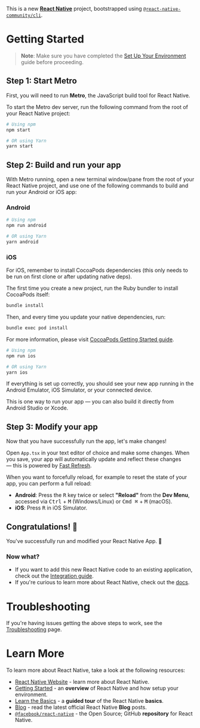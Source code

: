 This is a new [**React Native**](https://reactnative.dev) project, bootstrapped
using
[`@react-native-community/cli`](https://github.com/react-native-community/cli).

# Getting Started

> **Note**: Make sure you have completed the
> [Set Up Your Environment](https://reactnative.dev/docs/set-up-your-environment)
> guide before proceeding.

## Step 1: Start Metro

First, you will need to run **Metro**, the JavaScript build tool for React
Native.

To start the Metro dev server, run the following command from the root of your
React Native project:

```sh
# Using npm
npm start

# OR using Yarn
yarn start
```

## Step 2: Build and run your app

With Metro running, open a new terminal window/pane from the root of your React
Native project, and use one of the following commands to build and run your
Android or iOS app:

### Android

```sh
# Using npm
npm run android

# OR using Yarn
yarn android
```

### iOS

For iOS, remember to install CocoaPods dependencies (this only needs to be run
on first clone or after updating native deps).

The first time you create a new project, run the Ruby bundler to install
CocoaPods itself:

```sh
bundle install
```

Then, and every time you update your native dependencies, run:

```sh
bundle exec pod install
```

For more information, please visit
[CocoaPods Getting Started guide](https://guides.cocoapods.org/using/getting-started.html).

```sh
# Using npm
npm run ios

# OR using Yarn
yarn ios
```

If everything is set up correctly, you should see your new app running in the
Android Emulator, iOS Simulator, or your connected device.

This is one way to run your app — you can also build it directly from Android
Studio or Xcode.

## Step 3: Modify your app

Now that you have successfully run the app, let's make changes!

Open `App.tsx` in your text editor of choice and make some changes. When you
save, your app will automatically update and reflect these changes — this is
powered by [Fast Refresh](https://reactnative.dev/docs/fast-refresh).

When you want to forcefully reload, for example to reset the state of your app,
you can perform a full reload:

- **Android**: Press the <kbd>R</kbd> key twice or select **"Reload"** from the
  **Dev Menu**, accessed via <kbd>Ctrl</kbd> + <kbd>M</kbd> (Windows/Linux) or
  <kbd>Cmd ⌘</kbd> + <kbd>M</kbd> (macOS).
- **iOS**: Press <kbd>R</kbd> in iOS Simulator.

## Congratulations! :tada:

You've successfully run and modified your React Native App. :partying_face:

### Now what?

- If you want to add this new React Native code to an existing application,
  check out the
  [Integration guide](https://reactnative.dev/docs/integration-with-existing-apps).
- If you're curious to learn more about React Native, check out the
  [docs](https://reactnative.dev/docs/getting-started).

# Troubleshooting

If you're having issues getting the above steps to work, see the
[Troubleshooting](https://reactnative.dev/docs/troubleshooting) page.

# Learn More

To learn more about React Native, take a look at the following resources:

- [React Native Website](https://reactnative.dev) - learn more about React
  Native.
- [Getting Started](https://reactnative.dev/docs/environment-setup) - an
  **overview** of React Native and how setup your environment.
- [Learn the Basics](https://reactnative.dev/docs/getting-started) - a **guided
  tour** of the React Native **basics**.
- [Blog](https://reactnative.dev/blog) - read the latest official React Native
  **Blog** posts.
- [`@facebook/react-native`](https://github.com/facebook/react-native) - the
  Open Source; GitHub **repository** for React Native.
